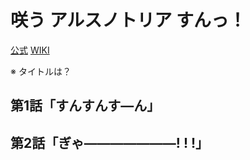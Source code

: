 # 咲う アルスノトリア すんっ！

[公式](https://arsnotoria-anime.com/) 
[WIKI](https://ja.wikipedia.org/wiki/%E5%92%B2%E3%81%86_%E3%82%A2%E3%83%AB%E3%82%B9%E3%83%8E%E3%83%88%E3%83%AA%E3%82%A2) 

※ タイトルは？

## 第1話「すんすんす―ん」

## 第2話「ぎゃ―――――――! ! !」
